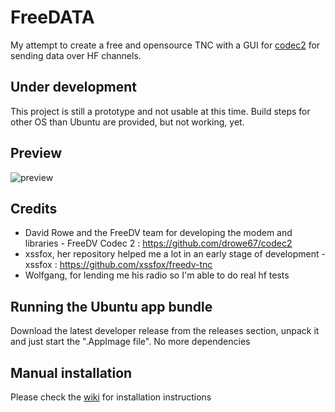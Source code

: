 # FreeDATA
My attempt to create a free and opensource TNC with a GUI for [codec2](https://github.com/drowe67/codec2) for sending data over HF channels. 

## Under development
This project is still a prototype and not usable at this time.
Build steps for other OS than Ubuntu are provided, but not working, yet.

## Preview
![preview](https://github.com/DJ2LS/FreeDATA/blob/main/documentation/FreeDATA_preview.gif?raw=true "Preview")

## Credits
* David Rowe and the FreeDV team for developing the modem and libraries -
FreeDV Codec 2 : https://github.com/drowe67/codec2
* xssfox, her repository helped me a lot in an early stage of development -
xssfox : https://github.com/xssfox/freedv-tnc
* Wolfgang, for lending me his radio so I'm able to do real hf tests

## Running the Ubuntu app bundle
Download the latest developer release from the releases section, unpack it and just start the ".AppImage file". No more dependencies

## Manual installation
Please check the [wiki](https://github.com/DJ2LS/FreeDATA/wiki) for installation instructions


